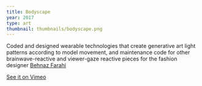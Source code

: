 ```yaml
---
title: Bodyscape
year: 2017
type: art
thumbnail: thumbnails/bodyscape.png
---
```

Coded and designed wearable technologies that create generative art light patterns according to model movement, and maintenance code for other brainwave-reactive and viewer-gaze reactive pieces for the fashion designer [Behnaz Farahi](http://behnazfarahi.com)

[See it on Vimeo](https://vimeo.com/222398142)


